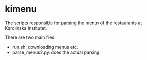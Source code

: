 kimenu
======

The scripts responsible for parsing the menus of the restaurants at Karolinska Institutet.


There are two main files:
- run.sh: downloading menus etc.
- parse_menus2.py: does the actual parsing
